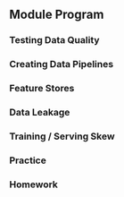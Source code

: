 ## Module Program

### Testing Data Quality
### Creating Data Pipelines
### Feature Stores
### Data Leakage
### Training / Serving Skew
### Practice
### Homework